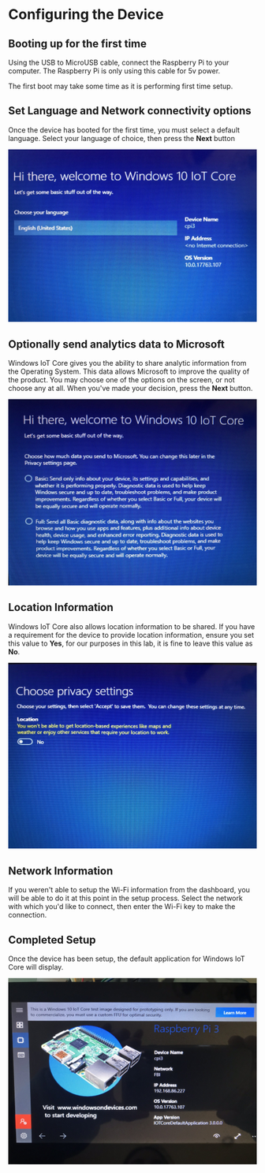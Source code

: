 # Configuring the Device
## Booting up for the first time
Using the USB to MicroUSB cable, connect the Raspberry Pi to your computer. The Raspberry Pi is only using this cable for 5v power.

The first boot may take some time as it is performing first time setup.

## Set Language and Network connectivity options
Once the device has booted for the first time, you must select a default language. Select your language of choice, then press the **Next** button

![Language Settings](./images/LanguageSettings.jpg)

## Optionally send analytics data to Microsoft
Windows IoT Core gives you the ability to share analytic information from the Operating System. This data allows Microsoft to improve the quality of the product. You may choose one of the options on the screen, or not choose any at all. When you've made your decision, press the **Next** button.

![Send Data To Microsoft](./images/PrivacyAnalytics.jpg)

## Location Information
Windows IoT Core also allows location information to be shared. If you have a requirement for the device to provide location information, ensure you set this value to **Yes**, for our purposes in this lab, it is fine to leave this value as **No**.

![Share location information](./images/PrivacySettings.jpg)

## Network Information
If you weren't able to setup the Wi-Fi information from the dashboard, you will be able to do it at this point in the setup process. Select the network with which you'd like to connect, then enter the Wi-Fi key to make the connection.

## Completed Setup
Once the device has been setup, the default application for Windows IoT Core will display.

![Windows IoT Core Dashboard](./images/IoTCoreDefaultApp.jpg)


